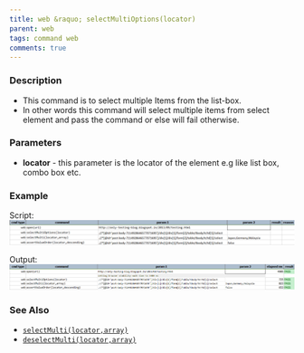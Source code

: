 ```yaml
---
title: web &raquo; selectMultiOptions(locator)
parent: web
tags: command web
comments: true
---
```


### Description

- This command is to select multiple Items from the list-box.
- In other words this command will select multiple items from select element and pass the command or else will fail otherwise.

### Parameters

- **locator** - this parameter is the locator of the element e.g like list box, combo box etc.

### Example

Script:<br/>
![](image/selectMultiOptions_01.png)

Output:<br/>
![](image/selectMultiOptions_02.png)

### See Also

- [`selectMulti(locator,array)`](selectMulti(locator,array))
- [`deselectMulti(locator,array)`](deselectMulti(locator,array))